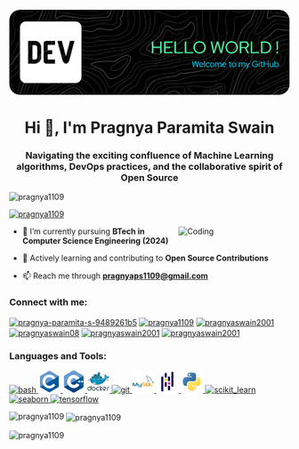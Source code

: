 <p align="center">
  <img src="https://github.com/Pragnya1109/Pragnya1109/blob/main/github-header-image.png" />
</p>
<h1 align="center">Hi 👋, I'm Pragnya Paramita Swain</h1>
<h3 align="center">Navigating the exciting confluence of Machine Learning algorithms, DevOps practices, and the collaborative spirit of Open Source</h3>

<p align="left"> <img src="https://komarev.com/ghpvc/?username=pragnya1109&label=Profile%20views&color=0e75b6&style=flat" alt="pragnya1109" /> </p>

<p align="left"> <a href="https://github.com/ryo-ma/github-profile-trophy"><img src="https://github-profile-trophy.vercel.app/?username=pragnya1109" alt="pragnya1109" /></a> </p>
<img align="right" alt="Coding" width="200" src="https://user-images.githubusercontent.com/59734313/157189039-c09b3e38-9f42-42c0-ab54-14f1574190a7.gif">

- 🔭 I’m currently pursuing **BTech in Computer Science Engineering (2024)**

- 🌱 Actively learning and contributing to **Open Source Contributions**

- 📫 Reach me through **pragnyaps1109@gmail.com**

<h3 align="left">Connect with me:</h3>
<p align="left">
<a href="https://linkedin.com/in/pragnya-paramita-s-9489261b5" target="blank"><img align="center" src="https://raw.githubusercontent.com/rahuldkjain/github-profile-readme-generator/master/src/images/icons/Social/linked-in-alt.svg" alt="pragnya-paramita-s-9489261b5" height="30" width="40" /></a>
<a href="https://www.codechef.com/users/pragnya1109" target="blank"><img align="center" src="https://cdn.jsdelivr.net/npm/simple-icons@3.1.0/icons/codechef.svg" alt="pragnya1109" height="30" width="40" /></a>
<a href="https://www.hackerrank.com/pragnyaswain2001" target="blank"><img align="center" src="https://raw.githubusercontent.com/rahuldkjain/github-profile-readme-generator/master/src/images/icons/Social/hackerrank.svg" alt="pragnyaswain2001" height="30" width="40" /></a>
<a href="https://www.leetcode.com/pragnyaswain08" target="blank"><img align="center" src="https://raw.githubusercontent.com/rahuldkjain/github-profile-readme-generator/master/src/images/icons/Social/leet-code.svg" alt="pragnyaswain08" height="30" width="40" /></a>
<a href="https://www.hackerearth.com/pragnyaswain2001" target="blank"><img align="center" src="https://raw.githubusercontent.com/rahuldkjain/github-profile-readme-generator/master/src/images/icons/Social/hackerearth.svg" alt="pragnyaswain2001" height="30" width="40" /></a>
<a href="https://auth.geeksforgeeks.org/user/pragnyaswain2001" target="blank"><img align="center" src="https://raw.githubusercontent.com/rahuldkjain/github-profile-readme-generator/master/src/images/icons/Social/geeks-for-geeks.svg" alt="pragnyaswain2001" height="30" width="40" /></a>
</p>

<h3 align="left">Languages and Tools:</h3>
<p align="left"> <a href="https://www.gnu.org/software/bash/" target="_blank" rel="noreferrer"> <img src="https://www.vectorlogo.zone/logos/gnu_bash/gnu_bash-icon.svg" alt="bash" width="40" height="40"/> </a> <a href="https://www.cprogramming.com/" target="_blank" rel="noreferrer"> <img src="https://raw.githubusercontent.com/devicons/devicon/master/icons/c/c-original.svg" alt="c" width="40" height="40"/> </a> <a href="https://www.w3schools.com/cpp/" target="_blank" rel="noreferrer"> <img src="https://raw.githubusercontent.com/devicons/devicon/master/icons/cplusplus/cplusplus-original.svg" alt="cplusplus" width="40" height="40"/> </a> <a href="https://www.docker.com/" target="_blank" rel="noreferrer"> <img src="https://raw.githubusercontent.com/devicons/devicon/master/icons/docker/docker-original-wordmark.svg" alt="docker" width="40" height="40"/> </a> <a href="https://git-scm.com/" target="_blank" rel="noreferrer"> <img src="https://www.vectorlogo.zone/logos/git-scm/git-scm-icon.svg" alt="git" width="40" height="40"/> </a> <a href="https://www.mysql.com/" target="_blank" rel="noreferrer"> <img src="https://raw.githubusercontent.com/devicons/devicon/master/icons/mysql/mysql-original-wordmark.svg" alt="mysql" width="40" height="40"/> </a> <a href="https://pandas.pydata.org/" target="_blank" rel="noreferrer"> <img src="https://raw.githubusercontent.com/devicons/devicon/2ae2a900d2f041da66e950e4d48052658d850630/icons/pandas/pandas-original.svg" alt="pandas" width="40" height="40"/> </a> <a href="https://www.python.org" target="_blank" rel="noreferrer"> <img src="https://raw.githubusercontent.com/devicons/devicon/master/icons/python/python-original.svg" alt="python" width="40" height="40"/> </a> <a href="https://scikit-learn.org/" target="_blank" rel="noreferrer"> <img src="https://upload.wikimedia.org/wikipedia/commons/0/05/Scikit_learn_logo_small.svg" alt="scikit_learn" width="40" height="40"/> </a> <a href="https://seaborn.pydata.org/" target="_blank" rel="noreferrer"> <img src="https://seaborn.pydata.org/_images/logo-mark-lightbg.svg" alt="seaborn" width="40" height="40"/> </a> <a href="https://www.tensorflow.org" target="_blank" rel="noreferrer"> <img src="https://www.vectorlogo.zone/logos/tensorflow/tensorflow-icon.svg" alt="tensorflow" width="40" height="40"/> </a> </p>

<p><img align="left" src="https://github-readme-stats.vercel.app/api/top-langs?username=pragnya1109&show_icons=true&locale=en&layout=compact" alt="pragnya1109" /></p>

<p>&nbsp;<img align="center" src="https://github-readme-stats.vercel.app/api?username=pragnya1109&show_icons=true&locale=en" alt="pragnya1109" /></p>

<p><img align="center" src="https://github-readme-streak-stats.herokuapp.com/?user=pragnya1109&" alt="pragnya1109" /></p>
